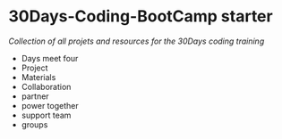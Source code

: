 # 30Days-Coding-BootCamp starter
*Collection of all projets and resources for the 30Days coding training*
- Days meet four
- Project
- Materials
- Collaboration
- partner
- power together
- support team
- groups
